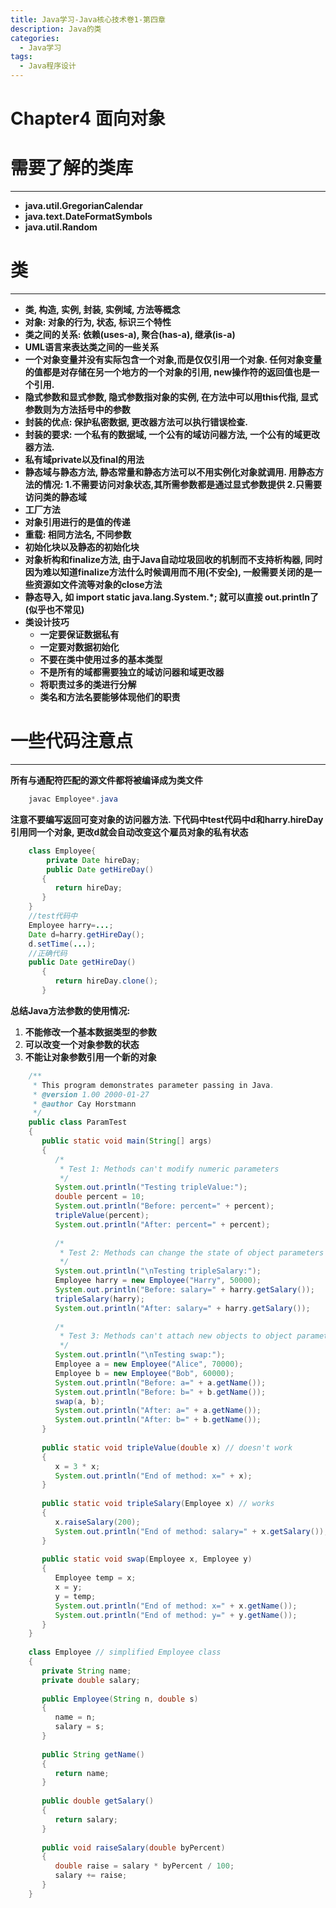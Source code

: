 ```yaml
---
title: Java学习-Java核心技术卷1-第四章
description: Java的类
categories:
  - Java学习
tags:
  - Java程序设计
---
```

# Chapter4 面向对象

# 需要了解的类库

---

- **java.util.GregorianCalendar**
- **java.text.DateFormatSymbols**
- **java.util.Random**

# 类

---

- **类, 构造, 实例, 封装, 实例域, 方法等概念**
- **对象: 对象的行为, 状态, 标识三个特性**
- **类之间的关系: 依赖(uses-a), 聚合(has-a), 继承(is-a)**
- **UML语言来表达类之间的一些关系**
- **一个对象变量并没有实际包含一个对象,而是仅仅引用一个对象. 任何对象变量的值都是对存储在另一个地方的一个对象的引用, new操作符的返回值也是一个引用.**
- **隐式参数和显式参数, 隐式参数指对象的实例, 在方法中可以用this代指, 显式参数则为方法括号中的参数**
- **封装的优点: 保护私密数据, 更改器方法可以执行错误检查.**
- **封装的要求: 一个私有的数据域, 一个公有的域访问器方法, 一个公有的域更改器方法.**
- **私有域private以及final的用法**
- **静态域与静态方法, 静态常量和静态方法可以不用实例化对象就调用. 用静态方法的情况: 1.不需要访问对象状态,其所需参数都是通过显式参数提供 2.只需要访问类的静态域**
- **工厂方法**
- **对象引用进行的是值的传递**
- **重载: 相同方法名, 不同参数**
- **初始化块以及静态的初始化块**
- **对象析构和finalize方法, 由于Java自动垃圾回收的机制而不支持析构器, 同时因为难以知道finalize方法什么时候调用而不用(不安全), 一般需要关闭的是一些资源如文件流等对象的close方法**
- **静态导入, 如 import static java.lang.System.*; 就可以直接 out.println了(似乎也不常见)**
- **类设计技巧**
  - **一定要保证数据私有**
  - **一定要对数据初始化**
  - **不要在类中使用过多的基本类型**
  - **不是所有的域都需要独立的域访问器和域更改器**
  - **将职责过多的类进行分解**
  - **类名和方法名要能够体现他们的职责**

# 一些代码注意点

---

**所有与通配符匹配的源文件都将被编译成为类文件**

```java
    javac Employee*.java
```

**注意不要编写返回可变对象的访问器方法. 下代码中test代码中d和harry.hireDay引用同一个对象, 更改d就会自动改变这个雇员对象的私有状态**

```java
    class Employee{
    	private Date hireDay;
    	public Date getHireDay()
       {
          return hireDay;
       }
    }
    //test代码中
    Employee harry=...;
    Date d=harry.getHireDay();
    d.setTime(...);
    //正确代码
    public Date getHireDay()
       {
          return hireDay.clone();
       }
```

**总结Java方法参数的使用情况:**

1. **不能修改一个基本数据类型的参数**
1. **可以改变一个对象参数的状态**
1. **不能让对象参数引用一个新的对象**

```java
    /**
     * This program demonstrates parameter passing in Java.
     * @version 1.00 2000-01-27
     * @author Cay Horstmann
     */
    public class ParamTest
    {
       public static void main(String[] args)
       {
          /*
           * Test 1: Methods can't modify numeric parameters
           */
          System.out.println("Testing tripleValue:");
          double percent = 10;
          System.out.println("Before: percent=" + percent);
          tripleValue(percent);
          System.out.println("After: percent=" + percent);
    
          /*
           * Test 2: Methods can change the state of object parameters
           */
          System.out.println("\nTesting tripleSalary:");
          Employee harry = new Employee("Harry", 50000);
          System.out.println("Before: salary=" + harry.getSalary());
          tripleSalary(harry);
          System.out.println("After: salary=" + harry.getSalary());
    
          /*
           * Test 3: Methods can't attach new objects to object parameters
           */
          System.out.println("\nTesting swap:");
          Employee a = new Employee("Alice", 70000);
          Employee b = new Employee("Bob", 60000);
          System.out.println("Before: a=" + a.getName());
          System.out.println("Before: b=" + b.getName());
          swap(a, b);
          System.out.println("After: a=" + a.getName());
          System.out.println("After: b=" + b.getName());
       }
    
       public static void tripleValue(double x) // doesn't work
       {
          x = 3 * x;
          System.out.println("End of method: x=" + x);
       }
    
       public static void tripleSalary(Employee x) // works
       {
          x.raiseSalary(200);
          System.out.println("End of method: salary=" + x.getSalary());
       }
    
       public static void swap(Employee x, Employee y)
       {
          Employee temp = x;
          x = y;
          y = temp;
          System.out.println("End of method: x=" + x.getName());
          System.out.println("End of method: y=" + y.getName());
       }
    }
    
    class Employee // simplified Employee class
    {
       private String name;
       private double salary;
    
       public Employee(String n, double s)
       {
          name = n;
          salary = s;
       }
    
       public String getName()
       {
          return name;
       }
    
       public double getSalary()
       {
          return salary;
       }
    
       public void raiseSalary(double byPercent)
       {
          double raise = salary * byPercent / 100;
          salary += raise;
       }
    }
```